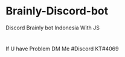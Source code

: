 # Brainly-Discord-bot
Discord Brainly bot Indonesia With JS

#
If U have Problem DM Me 
#Discord
KT#4069
